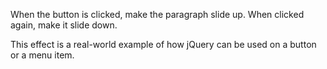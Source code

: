 
When the button is clicked, 
make the paragraph slide up. 
When clicked again, make it slide down. 

This effect is a real-world example of
how jQuery can be used on a button or a menu item.